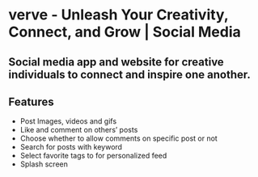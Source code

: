 # verve - Unleash Your Creativity, Connect, and Grow | Social Media

## Social media app and website for creative individuals to connect and inspire one another.

## Features
- Post Images, videos and gifs
- Like and comment on others’ posts
- Choose whether to allow comments on specific post or not
- Search for posts with keyword
- Select favorite tags to for personalized feed
- Splash screen
